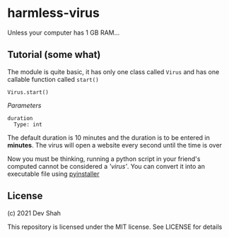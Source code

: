 # harmless-virus
Unless your computer has 1 GB RAM...

## Tutorial (some what)
The module is quite basic, it has only one class called `Virus` and has one callable function called `start()`

`Virus.start()`

*Parameters*
```
duration
  Type: int
```

The default duration is 10 minutes and the duration is to be entered in **minutes**. The virus will open a website every second until the time is over

Now you must be thinking, running a python script in your friend's computed cannot be considered a *'virus'*. You can convert it into an executable file using [pyinstaller](https://pypi.org/project/pyinstaller/)

## License
(c) 2021 Dev Shah

This repository is licensed under the MIT license. See LICENSE for details
